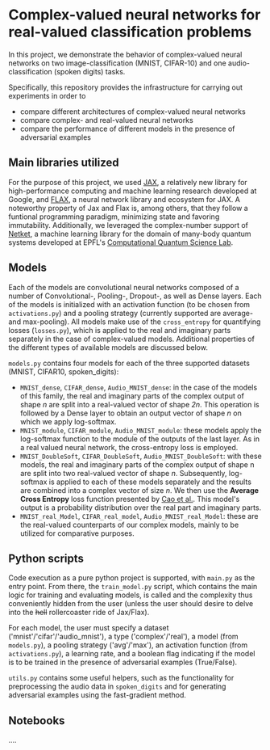 
# Complex-valued neural networks for real-valued classification problems

In this project, we demonstrate the behavior of complex-valued neural networks on two image-classification (MNIST, CIFAR-10) and one audio-classification (spoken digits) tasks. 

Specifically, this repository provides the infrastructure for carrying out experiments in order to 
- compare different architectures of complex-valued neural networks
- compare complex- and real-valued neural networks
- compare the performance of different models in the presence of adversarial examples

## Main libraries utilized

For the purpose of this project, we used [JAX](https://jax.readthedocs.io/en/latest/), a relatively new library for high-performance computing and machine learning research developed at Google, and [FLAX](https://flax.readthedocs.io/en/latest/), a neural network library and ecosystem for JAX. A noteworthy property of Jax and Flax is, among others, that they follow a funtional programming paradigm, minimizing state and favoring immutability. 
Additionally, we leveraged the complex-number support of [Netket](https://www.netket.org/index.html), a machine learning library for the domain of many-body quantum systems developed at EPFL's [Computational Quantum Science Lab](https://www.epfl.ch/labs/cqsl/). 

## Models

Each of the models are convolutional neural networks composed of a number of Convolutional-, Pooling-, Dropout-, as well as Dense layers. Each of the models is initialized with an activation function (to be chosen from `activations.py`) and a pooling strategy (currently supported are average- and max-pooling). All models make use of the `cross_entropy` for quantifying losses (`losses.py`), which is applied to the real and imaginary parts separately in the case of complex-valued models.
Additional properties of the different types of available models are discussed below.

`models.py` contains four models for each of the three supported datasets (MNIST, CIFAR10, spoken_digits): 
- `MNIST_dense`, `CIFAR_dense`, `Audio_MNIST_dense`: in the case of the models of this family, the real and imaginary parts of the complex output of shape *n* are split into a real-valued vector of shape *2n*. This operation is followed by a Dense layer to obtain an output vector of shape *n* on which we apply log-softmax. 
- `MNIST_module`, `CIFAR_module`, `Audio_MNIST_module`: these models apply the log-softmax function to the module of the outputs of the last layer. As in a real valued neural network, the cross-entropy loss is employed.
- `MNIST_DoubleSoft`, `CIFAR_DoubleSoft`, `Audio_MNIST_DoubleSoft`: with these models, the real and imaginary parts of the complex output of shape n are split into two real-valued vector of shape *n*. Subsequently, log-softmax is applied to each of these models separately and the results are combined into a complex vector of size *n*. We then use the **Average Cross Entropy** loss function presented by [Cao et al.](https://www.mdpi.com/2072-4292/11/22/2653/htm). This model's output is a probability distribution over the real part and imaginary parts.
- `MNIST_real_Model`, `CIFAR_real_model`, `Audio_MNIST_real_Model`: these are the real-valued counterparts of our complex models, mainly to be utilized for comparative purposes. 

## Python scripts

Code execution as a pure python project is supported, with `main.py` as the entry point. From there, the `train_model.py` script, which contains the main logic for training and evaluating models, is called and the complexity thus conveniently hidden from the user (unless the user should desire to delve into the ~~hell~~ rollercoaster ride of Jax/Flax). 

For each model, the user must specify a dataset ('mnist'/'cifar'/'audio_mnist'), a type ('complex'/'real'), a model (from `models.py`), a pooling strategy ('avg'/'max'), an activation function (from `activations.py`), a learning rate, and a boolean flag indicating if the model is to be trained in the presence of adversarial examples (True/False).

`utils.py` contains some useful helpers, such as the functionality for preprocessing the audio data in `spoken_digits` and for generating adversarial examples using the fast-gradient method.

## Notebooks

.... 